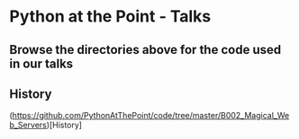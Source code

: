 # Python at the Point - Talks

## Browse the directories above for the code used in our talks

## History

(https://github.com/PythonAtThePoint/code/tree/master/B002_Magical_Web_Servers)[History]
